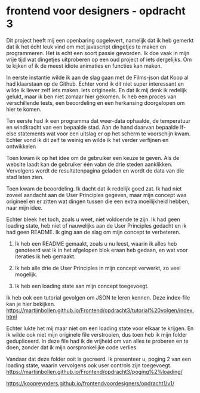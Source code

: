 # frontend voor designers - opdracht 3

Dit project heeft mij een openbaring opgelevert, namelijk dat ik heb gemerkt dat ik het écht leuk vind om met javascript dingetjes te maken en programmeren. Het is echt een soort passie geworden. Ik doe vaak in mijn vrije tijd wat dingetjes uitproberen op een oud project of iets dergelijks. Om te kijken of ik de meest idiote animaties en functies kan maken.

In eerste instantie wilde ik aan de slag gaan met de Films-json dat Koop al had klaarstaan op de Github. Echter vond ik dit niet super interessant en wilde ik liever zelf iets maken. Iets origineels. En dat ik mij denk ik redelijk gelukt, maar ik ben niet zomaar hier gekomen. Ik heb een proces van verschillende tests, een beoordeling en een herkansing doorgelopen om hier te komen.

Ten eerste had ik een programma dat weer-data ophaalde, de temperatuur en windkracht van een bepaalde stad. Aan de hand daarvan bepaalde If-else statements wat voor een uitslag er op het scherm te voorschijn kwam. Echter vond ik dit zelf te weinig en wilde ik het verder verfijnen en ontwikkelen

Toen kwam ik op het idee om de gebruiker een keuze te geven. Als de website laadt kan de gebruiker één vabn de drie steden aanklikken. Vervolgens wordt de resultatenpagina geladen en wordt de data van die stad laten zien.

Toen kwam de beoordeling. Ik dacht dat ik redelijk goed zat. Ik had niet zoveel aandacht aan de User Principles gegeven, maar mijn concept was origineel en er zitten wat dingen tussen die een extra moeilijkheid hebben, naar mijn idee.

Echter bleek het toch, zoals u weet, niet voldoende te zijn. Ik had geen loading state, heb niet of nauwelijks aan de User Principles gedacht en ik had geen README. Ik ging aan de slag om mijn concept te verbeteren.

1. Ik heb een README gemaakt, zoals u nu leest, waarin ik alles heb genoteerd wat ik in het afgelopen blok eraan heb gedaan, en wat voor iteraties ik heb gemaakt.

2. Ik heb alle drie de User Principles in mijn concept verwerkt, zo veel mogelijk.

3. Ik heb een loading state aan mijn concept toegevoegt.

Ik heb ook een tutorial gevolgen om JSON te leren kennen. Deze index-file kan je hier bekijken.
https://martijnbollen.github.io/Frontend/opdracht3/tutorial%20volgen/index.html

Echter lukte het mij maar niet om een loading state voor elkaar te krijgen. En ik wilde ook niet mijn originele file verstrooien, dus toen heb ik mijn folder gedupliceerd.
In deze file had ik de vrijheid om van alles te proberen en te doen, zonder dat ik mijn oorspronkelijke code verlies.

Vandaar dat deze folder ooit is gecreerd. Ik presenteer u, poging 2 van een loading state, waarin vervolgens ook user controls zijn toegevoegt.
https://martijnbollen.github.io/Frontend/opdracht3/poging%2%loading/

https://koopreynders.github.io/frontendvoordesigners/opdracht1/v1/
